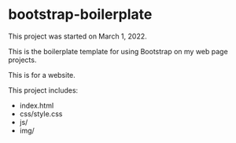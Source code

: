 # bootstrap-boilerplate

This project was started on March 1, 2022.

This is the boilerplate template for using Bootstrap on my web page projects.

This is for a website.

This project includes:

- index.html
- css/style.css
- js/
- img/